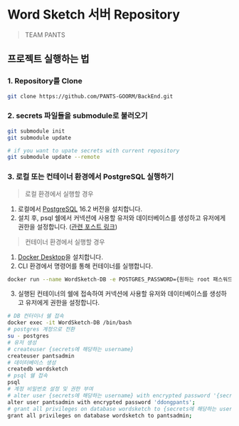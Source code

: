 # Word Sketch 서버 Repository

> TEAM PANTS

<!-- ## Devcontainer로 빠르게 환경 구축하기 (추가 예정)
[![Open in Dev Containers](https://img.shields.io/static/v1?label=Dev%20Containers&message=Open&color=blue&logo=visualstudiocode)](https://vscode.dev/redirect?url=vscode://ms-vscode-remote.remote-containers/cloneInVolume?url=https://github.com/PANTS-GOORM/BackEnd) -->

## 프로젝트 실행하는 법

### 1. Repository를 Clone

```bash
git clone https://github.com/PANTS-GOORM/BackEnd.git
```

### 2. secrets 파일들을 submodule로 불러오기

```bash
git submodule init
git submodule update

# if you want to upate secrets with current repository
git submodule update --remote
```

### 3. 로컬 또는 컨테이너 환경에서 PostgreSQL 실행하기

> 로컬 환경에서 실행할 경우

1. 로컬에서 [PostgreSQL](https://www.postgresql.org/) 16.2 버전을 설치합니다.
2. 설치 후, psql 쉘에서 커넥션에 사용할 유저와 데이터베이스를 생성하고 유저에게 권한을 설정합니다. ([관련 포스트 링크](https://jiurinie.tistory.com/60))

> 컨테이너 환경에서 실행할 경우

1. [Docker Desktop](https://www.docker.com/products/docker-desktop/)을 설치합니다.
2. CLI 환경에서 명령어를 통해 컨테이너를 실행합니다.
```bash
docker run --name WordSketch-DB -e POSTGRES_PASSWORD={원하는 root 패스워드} -p 5432:5432 -d postgres:16.2
```
3. 실행된 컨테이너의 쉘에 접속하여 커넥션에 사용할 유저와 데이터베이스를 생성하고 유저에게 권한을 설정합니다.
```bash
# DB 컨터이너 쉘 접속
docker exec -it WordSketch-DB /bin/bash
# postgres 계정으로 전환
su - postgres
# 유저 생성
# createuser {secrets에 해당하는 username}
createuser pantsadmin
# 데이터베이스 생성
createdb wordsketch
# psql 쉘 접속
psql
# 계정 비밀번호 설정 및 권한 부여
# alter user {secrets에 해당하는 username} with encrypted password '{secrets에 해당하는 password}';
alter user pantsadmin with encrypted password 'ddongpants';
# grant all privileges on database wordsketch to {secrets에 해당하는 username};
grant all privileges on database wordsketch to pantsadmin;
```